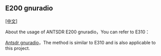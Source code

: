 ## E200 gnuradio

[[中文]](../../../cn/device_and_usage_manual/ANTSDR_E_Series_Module/ANTSDR_E200_Reference_Manual/AntsdrE200_gnurdio_cn.html)

About the usage of ANTSDR E200 gnuradio，You can refer to E310：

[Antsdr gnuradio](../ANTSDR_E310_Reference_Manual/AntsdrE310_gnurdio_cn.md)，The method is similar to E310 and is also applicable to this project.